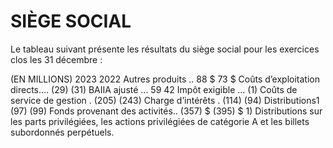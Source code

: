 # SIÈGE SOCIAL

Le tableau suivant présente les résultats du siège social pour les exercices clos les 31 décembre :

(EN MILLIONS) 2023 2022 Autres produits .. 88 \$ 73 \$ Coûts d’exploitation directs.... (29) (31) BAIIA ajusté ... 59 42 Impôt exigible ... (1) Coûts de service de gestion . (205) (243) Charge d’intérêts . (114) (94) Distributions1 (97) (99) Fonds provenant des activités.. (357) \$ (395) \$ 1) Distributions sur les parts privilégiées, les actions privilégiées de catégorie A et les billets subordonnés perpétuels.